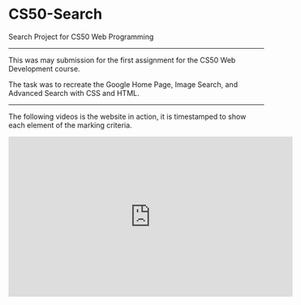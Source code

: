 # CS50-Search
Search Project for CS50 Web Programming

---

This was may submission for the first assignment for the CS50 Web Development course.

The task was to recreate the Google Home Page, Image Search, and Advanced Search with CSS and HTML.

---

The following videos is the website in action, it is timestamped to show each element of the marking criteria.

<iframe width="560" height="315" src="https://www.youtube.com/embed/XPdDLUyoO-Y" frameborder="0" allow="accelerometer; autoplay; clipboard-write; encrypted-media; gyroscope; picture-in-picture" allowfullscreen></iframe>